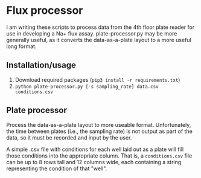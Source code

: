 # Flux processor

I am writing these scripts to process data from the 4th floor plate reader
for use in developing a Na+ flux assay. plate-processor.py may be more
generally useful, as it converts the data-as-a-plate layout to a more
useful long format.

## Installation/usage
 1. Download required packages (`pip3 install -r requirements.txt`)
 2. `python plate-processor.py [-s sampling_rate] data.csv conditions.csv`

## Plate processor
Process the data-as-a-plate layout to more useable format. Unfortunately,
the time between plates (i.e., the sampling rate) is not output as part
of the data, so it must be recorded and input by the user.

A simple .csv file with conditions for each well laid out as a plate
will fill those conditions into the appropriate column. That is, a
`conditions.csv` file can be up to 8 rows tall and 12 columns wide,
each containing a string representing the condition of that "well".